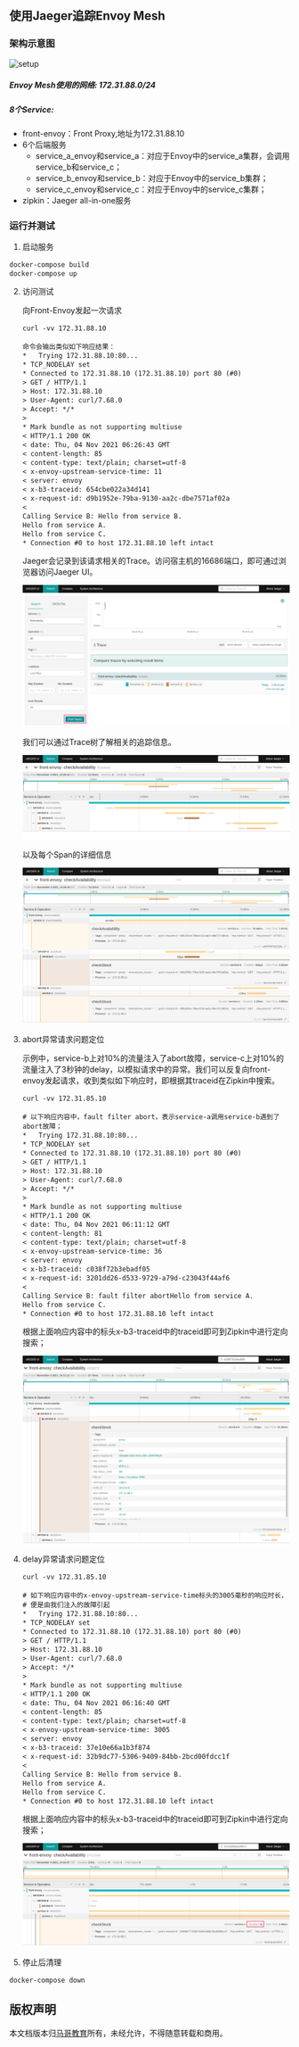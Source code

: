 ## 使用Jaeger追踪Envoy Mesh 
### 架构示意图
![setup](images/envoy_monitoring.png)

##### Envoy Mesh使用的网络: 172.31.88.0/24

##### 8个Service:

- front-envoy：Front Proxy,地址为172.31.88.10
- 6个后端服务
  - service_a_envoy和service_a：对应于Envoy中的service_a集群，会调用service_b和service_c；
  - service_b_envoy和service_b：对应于Envoy中的service_b集群；
  - service_c_envoy和service_c：对应于Envoy中的service_c集群；
- zipkin：Jaeger all-in-one服务

### 运行并测试

1.  启动服务

   ```
   docker-compose build
   docker-compose up
   ```

2. 访问测试

   向Front-Envoy发起一次请求

   ```
   curl -vv 172.31.88.10
   
   命令会输出类似如下响应结果：
   *   Trying 172.31.88.10:80...
   * TCP_NODELAY set
   * Connected to 172.31.88.10 (172.31.88.10) port 80 (#0)
   > GET / HTTP/1.1
   > Host: 172.31.88.10
   > User-Agent: curl/7.68.0
   > Accept: */*
   > 
   * Mark bundle as not supporting multiuse
   < HTTP/1.1 200 OK
   < date: Thu, 04 Nov 2021 06:26:43 GMT
   < content-length: 85
   < content-type: text/plain; charset=utf-8
   < x-envoy-upstream-service-time: 11
   < server: envoy
   < x-b3-traceid: 654cbe022a34d141
   < x-request-id: d9b1952e-79ba-9130-aa2c-dbe7571af02a
   < 
   Calling Service B: Hello from service B.
   Hello from service A.
   Hello from service C.
   * Connection #0 to host 172.31.88.10 left intact
   ```

   Jaeger会记录到该请求相关的Trace。访问宿主机的16686端口，即可通过浏览器访问Jaeger UI。

   ![Jaeger-Tracing-basics](images/jaeger-tracing-001.png)

   我们可以通过Trace树了解相关的追踪信息。

   ![Jaeger-Tracing-basics](images/jaeger-tracing-002.png)

   以及每个Span的详细信息

   ![Jaeger-Tracing-basics](images/jaeger-tracing-003.png)

3. abort异常请求问题定位

   示例中，service-b上对10%的流量注入了abort故障，service-c上对10%的流量注入了3秒钟的delay，以模拟请求中的异常。我们可以反复向front-envoy发起请求，收到类似如下响应时，即根据其traceid在Zipkin中搜索。

   ```
   curl -vv 172.31.85.10
   
   # 以下响应内容中，fault filter abort，表示service-a调用service-b遇到了abort故障；
   *   Trying 172.31.88.10:80...
   * TCP_NODELAY set
   * Connected to 172.31.88.10 (172.31.88.10) port 80 (#0)
   > GET / HTTP/1.1
   > Host: 172.31.88.10
   > User-Agent: curl/7.68.0
   > Accept: */*
   > 
   * Mark bundle as not supporting multiuse
   < HTTP/1.1 200 OK
   < date: Thu, 04 Nov 2021 06:11:12 GMT
   < content-length: 81
   < content-type: text/plain; charset=utf-8
   < x-envoy-upstream-service-time: 36
   < server: envoy
   < x-b3-traceid: c038f72b3ebadf05
   < x-request-id: 3201dd26-d533-9729-a79d-c23043f44af6
   < 
   Calling Service B: fault filter abortHello from service A.
   Hello from service C.
   * Connection #0 to host 172.31.88.10 left intact
   ```

   根据上面响应内容中的标头x-b3-traceid中的traceid即可到Zipkin中进行定向搜索；

   ![Jaeger-Tracing-abort](images/jaeger-tracing-abort.png)

4. delay异常请求问题定位

   ```
   curl -vv 172.31.85.10
   
   # 如下响应内容中的x-envoy-upstream-service-time标头的3005毫秒的响应时长，
   # 便是由我们注入的故障引起
   *   Trying 172.31.88.10:80...
   * TCP_NODELAY set
   * Connected to 172.31.88.10 (172.31.88.10) port 80 (#0)
   > GET / HTTP/1.1
   > Host: 172.31.88.10
   > User-Agent: curl/7.68.0
   > Accept: */*
   > 
   * Mark bundle as not supporting multiuse
   < HTTP/1.1 200 OK
   < date: Thu, 04 Nov 2021 06:16:40 GMT
   < content-length: 85
   < content-type: text/plain; charset=utf-8
   < x-envoy-upstream-service-time: 3005
   < server: envoy
   < x-b3-traceid: 37e10e66a1b3f874
   < x-request-id: 32b9dc77-5306-9409-84bb-2bcd00fdcc1f
   < 
   Calling Service B: Hello from service B.
   Hello from service A.
   Hello from service C.
   * Connection #0 to host 172.31.88.10 left intact
   ```

   根据上面响应内容中的标头x-b3-traceid中的traceid即可到Zipkin中进行定向搜索；

   ![Jaeger-Tracing-delay](images/jaeger-tracing-delay.png)

5. 停止后清理

```
docker-compose down
```

## 版权声明

本文档版本归[马哥教育](www.magedu.com)所有，未经允许，不得随意转载和商用。
